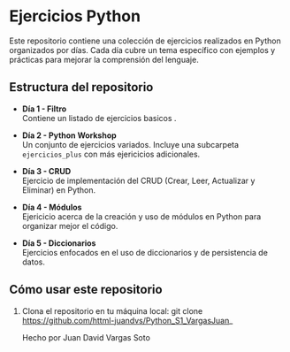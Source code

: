 
# Ejercicios Python 
Este repositorio contiene una colección de ejercicios realizados en Python organizados por días. Cada día cubre un tema específico con ejemplos y prácticas para mejorar la comprensión del lenguaje.

## Estructura del repositorio

- **Día 1 - Filtro**  
  Contiene un listado de ejercicios basicos .

- **Día 2 - Python Workshop**  
  Un conjunto de ejercicios variados. Incluye una subcarpeta `ejercicios_plus` con más ejericicios adicionales.

- **Día 3 - CRUD**  
  Ejercicio de implementación del CRUD (Crear, Leer, Actualizar y Eliminar) en Python.

- **Día 4 - Módulos**  
  Ejericicio acerca de la creación y uso de módulos en Python para organizar mejor el código.

- **Día 5 - Diccionarios**  
  Ejercicios enfocados en el uso de diccionarios y  de persistencia de datos.

## Cómo usar este repositorio

1. Clona el repositorio en tu máquina local:
   git clone https://github.com/httml-juandvs/Python_S1_VargasJuan_

   Hecho por Juan David Vargas Soto


